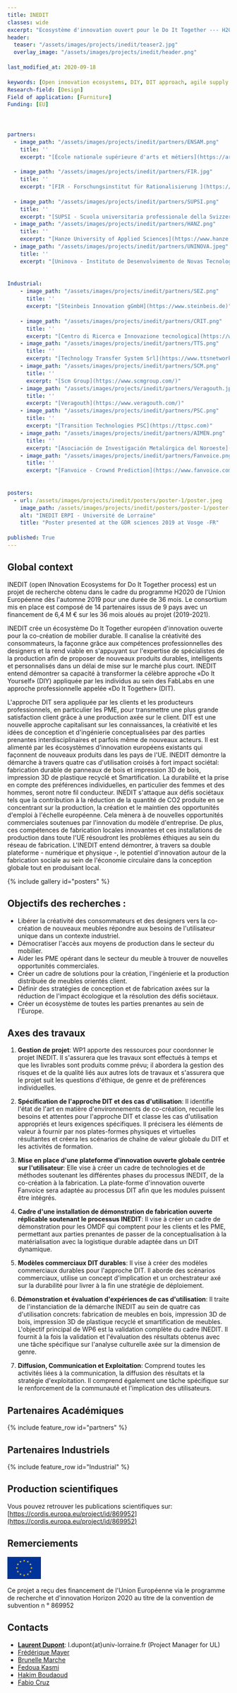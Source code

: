 ```yaml
---
title: INEDIT
classes: wide
excerpt: "Ecosystème d'innovation ouvert pour le Do It Together --- H2020O"
header:
  teaser: "/assets/images/projects/inedit/teaser2.jpg"  
  overlay_image: "/assets/images/projects/inedit/header.png"

last_modified_at: 2020-09-18

keywords: [Open innovation ecosystems, DIY, DIT approach, agile supply chains, Open Manufacturing demonstration Facility, co-creation, circular economy, makers, translation layer, gender, AR/ VR, platform]
Research-field: [Design]
Field of application: [Furniture]
Funding: [EU]



partners:
  - image_path: "/assets/images/projects/inedit/partners/ENSAM.png"
    title: ''
    excerpt: "[École nationale supérieure d'arts et métiers](https://artsetmetiers.fr/)"
  
  - image_path: "/assets/images/projects/inedit/partners/FIR.jpg"
    title: ''
    excerpt: "[FIR - Forschungsinstitut für Rationalisierung ](https://www.fir.rwth-aachen.de/)"
  
  - image_path: "/assets/images/projects/inedit/partners/SUPSI.png"    
    title: ''
    excerpt: "[SUPSI - Scuola universitaria professionale della Svizzera Italiana](http://www.supsi.ch/home.html)"
  - image_path: "/assets/images/projects/inedit/partners/HANZ.png"    
    title: ''
    excerpt: "[​Hanze University of Applied Sciences](https://www.hanze.nl/eng)"
  - image_path: "/assets/images/projects/inedit/partners/UNINOVA.jpeg"    
    title: ''
    excerpt: "[​Uninova - Instituto de Desenvolvimento de Novas Tecnologias](http://www.uninova.pt/)"


Industrial:
    - image_path: "/assets/images/projects/inedit/partners/SEZ.png"    
      title: ''
      excerpt: "[Steinbeis Innovation gGmbH](https://www.steinbeis.de)"

    - image_path: "/assets/images/projects/inedit/partners/CRIT.png"    
      title: ''
      excerpt: "[Centro di Ricerca e Innovazione tecnologica](https://www.crit-research.it/it/)"
    - image_path: "/assets/images/projects/inedit/partners/TTS.png"    
      title: ''
      excerpt: "[Technology Transfer System Srl](https://www.ttsnetwork.net/)"
    - image_path: "/assets/images/projects/inedit/partners/SCM.png"    
      title: ''
      excerpt: "[Scm Group](https://www.scmgroup.com/)"
    - image_path: "/assets/images/projects/inedit/partners/Veragouth.jpg"    
      title: ''
      excerpt: "[Veragouth](https://www.veragouth.com/)"
    - image_path: "/assets/images/projects/inedit/partners/PSC.png"    
      title: ''
      excerpt: "[Transition Technologies PSC](https://ttpsc.com)"
    - image_path: "/assets/images/projects/inedit/partners/AIMEN.png"    
      title: ''
      excerpt: "[Asociación de Investigación Metalúrgica del Noroeste](https://www.aimen.es/)"    
    - image_path: "/assets/images/projects/inedit/partners/Fanvoice.png"    
      title: ''
      excerpt: "[Fanvoice - Crownd Prediction](https://www.fanvoice.com/)"


posters:
  - url: /assets/images/projects/inedit/posters/poster-1/poster.jpeg
    image_path: /assets/images/projects/inedit/posters/poster-1/poster-teaser.jpeg
    alt: "INEDIT ERPI - Université de Lorraine"
    title: "Poster presented at the GDR sciences 2019 at Vosge -FR"

published: True
---
```



## Global context

INEDIT (open INnovation Ecosystems for Do It Together process) est un projet de recherche obtenu dans le cadre du programme H2020 de l'Union Européenne dès l'automne 2019 pour une durée de 36 mois. Le consortium mis en place est composé de 14 partenaires issus de 9 pays avec un financement de 6,4 M € sur les 36 mois aloués au projet (2019-2021).

INEDIT crée un écosystème Do It Together européen d'innovation ouverte pour la co-création de mobilier durable. Il canalise la créativité des consommateurs, la façonne grâce aux compétences professionnelles des designers et la rend viable en s'appuyant sur l'expertise de spécialistes de la production afin de proposer de nouveaux produits durables, intelligents et personnalisés dans un délai de mise sur le marché plus court. INEDIT entend démontrer sa capacité à transformer la célèbre approche «Do It Yourself» (DIY) appliquée par les individus au sein des FabLabs en une approche professionnelle appelée «Do It Together» (DIT).

L'approche DIT sera appliquée par les clients et les producteurs professionnels, en particulier les PME, pour transmettre une plus grande satisfaction client grâce à une production axée sur le client. DIT est une nouvelle approche capitalisant sur les connaissances, la créativité et les idées de conception et d'ingénierie conceptualisées par des parties prenantes interdisciplinaires et parfois même de nouveaux acteurs. Il est alimenté par les écosystèmes d'innovation européens existants qui façonnent de nouveaux produits dans les pays de l'UE. INEDIT démontre la démarche à travers quatre cas d'utilisation croisés à fort impact sociétal: fabrication durable de panneaux de bois et impression 3D de bois, impression 3D de plastique recyclé et Smartification. La durabilité et la prise en compte des préférences individuelles, en particulier des femmes et des hommes, seront notre fil conducteur. INEDIT s'attaque aux défis sociétaux tels que la contribution à la réduction de la quantité de CO2 produite en se concentrant sur la production, la création et le maintien des opportunités d'emploi à l'échelle européenne. Cela mènera à de nouvelles opportunités commerciales soutenues par l'innovation du modèle d'entreprise. De plus, ces compétences de fabrication locales innovantes et ces installations de production dans toute l'UE résoudront les problèmes éthiques au sein du réseau de fabrication. L'INEDIT entend démontrer, à travers sa double plateforme - numérique et physique -, le potentiel d'innovation autour de la fabrication sociale au sein de l'économie circulaire dans la conception globale tout en produisant local.

{% include gallery id="posters"  %}


## Objectifs des recherches :

- Libérer la créativité des consommateurs et des designers vers la co-création de nouveaux meubles
répondre aux besoins de l'utilisateur unique dans un contexte industriel.
- Démocratiser l'accès aux moyens de production dans le secteur du mobilier.
- Aider les PME opérant dans le secteur du meuble à trouver de nouvelles opportunités commerciales.
- Créer un cadre de solutions pour la création, l'ingénierie et la production distribuée de meubles orientés client.
- Définir des stratégies de conception et de fabrication axées sur la réduction de l'impact écologique et la résolution des défis sociétaux.
- Créer un écosystème de toutes les parties prenantes au sein de l'Europe.



## Axes des travaux 

1. **Gestion de projet**: WP1 apporte des ressources pour coordonner le projet INEDIT. Il s'assurera que les travaux sont effectués à temps et que les livrables sont produits comme prévu; il abordera la gestion des risques et de la qualité liés aux autres lots de travaux et s'assurera que le projet suit les questions d'éthique, de genre et de préférences individuelles.

2. **Spécification de l'approche DIT et des cas d'utilisation**: Il identifie l'état de l'art en matière d'environnements de co-création, recueille les besoins et attentes pour l'approche DIT et classe les cas d'utilisation appropriés et leurs exigences spécifiques. Il précisera les éléments de valeur à fournir par nos plates-formes physiques et virtuelles résultantes et créera les scénarios de chaîne de valeur globale du DIT et les activités de formation.

3. **Mise en place d'une plateforme d'innovation ouverte globale centrée sur l'utilisateur**: Elle vise à créer un cadre de technologies et de méthodes soutenant les différentes phases du processus INEDIT, de la co-création à la fabrication. La plate-forme d'innovation ouverte Fanvoice sera adaptée au processus DIT afin que les modules puissent être intégrés.

4. **Cadre d'une installation de démonstration de fabrication ouverte réplicable soutenant le processus INEDIT**: Il vise à créer un cadre de démonstration pour les OMDF qui comptent pour les clients et les PME, permettant aux parties prenantes de passer de la conceptualisation à la matérialisation avec la logistique durable adaptée dans un DIT dynamique.

5. **Modèles commerciaux DIT durables**: Il vise à créer des modèles commerciaux durables pour l'approche DIT. Il aborde des scénarios commerciaux, utilise un concept d'implication et un orchestrateur axé sur la durabilité pour livrer à la fin une stratégie de déploiement.

6. **Démonstration et évaluation d'expériences de cas d'utilisation**: Il traite de l'instanciation de la démarche INEDIT au sein de quatre cas d'utilisation concrets: fabrication de meubles en bois, impression 3D de bois, impression 3D de plastique recyclé et smartification de meubles. L'objectif principal de WP6 est la validation complète du cadre INEDIT. Il fournit à la fois la validation et l'évaluation des résultats obtenus avec une tâche spécifique sur l'analyse culturelle axée sur la dimension de genre.

7. **Diffusion, Communication et Exploitation**: Comprend toutes les activités liées à la communication, la diffusion des résultats et la stratégie d'exploitation. Il comprend également une tâche spécifique sur le renforcement de la communauté et l'implication des utilisateurs.



## Partenaires Académiques

{% include feature_row id="partners" %}



## Partenaires Industriels

{% include feature_row id="Industrial" %}

## Production scientifiques

Vous pouvez retrouver les publications scientifiques sur: [https://cordis.europa.eu/project/id/869952](https://cordis.europa.eu/project/id/869952)  



## Remerciements

<img src="/assets/images/projects/inedit/EU-logo.png"  alt= "H2020" width="15%" class="align-right">

Ce projet a reçu des financement de l'Union Européenne via le programme de recherche et d'innovation Horizon 2020 au titre de la convention de subvention n ° 869952


## Contacts

- [**Laurent Dupont**](/people/Laurent-Dupont/): l.dupont{at}univ-lorraine.fr (Project Manager for UL)
- [Frédérique Mayer](/people/Frederique-Mayer/)
- [Brunelle Marche](/people/Brunelle-Marche/)
- [Fedoua Kasmi](/people/Brunelle-Marche/)
- [Hakim Boudaoud](/people/Hakim-Boudaoud/)
- [Fabio Cruz](/people/Fabio-Cruz/)

